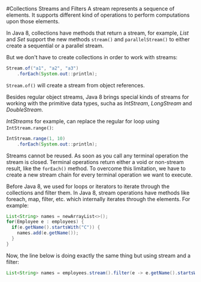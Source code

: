 #Collections Streams and Filters
A stream represents a sequence of elements. It supports different kind of operations to perform computations upon those elements.

In Java 8, collections have methods that return a stream, for example, *List* and *Set* support the new methods `stream()` and  `parallelStream()` to either create a sequential or a parallel stream.

But we don't have to create collections in order to work with streams:
````java
Stream.of("a1", "a2", "a3")
    .forEach(System.out::println);
````
`Stream.of()` will create a stream from object references.

Besides regular object streams, Java 8 brings special kinds of streams for working with the primitive data types, sucha as *IntStream*, *LongStream* and *DoubleStream*.

*IntStreams* for example, can replace the regular for loop using `IntStream.range()`:
````java
IntStream.range(1, 10)
    .forEach(System.out::println);
````
Streams cannot be reused. As soon as you call any terminal operation the stream is closed. Terminal operations return either a void or non-stream result, like the `forEach()` method. To overcome this limitation, we have to create a new stream chain for every terminal operation we want to execute.

Before Java 8, we used for loops or iterators to iterate through the collections and filter them. In Java 8, stream operations have methods like foreach, map, filter, etc. which internally iterates through the elements.
For example:
````java
List<String> names = newArrayList<>();
for(Employee e : employees) {
  if(e.getName().startsWith("C")) {
    names.add(e.getName());
  }
}
````
Now, the line below is doing exactly the same thing but using stream and a filter:
````java
List<String> names = employees.stream().filter(e -> e.getName().startsWith("A")).collect(Collectors.toList());
````
